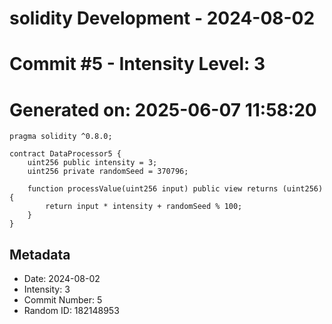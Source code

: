 ﻿# solidity Development - 2024-08-02
# Commit #5 - Intensity Level: 3
# Generated on: 2025-06-07 11:58:20
```solidity
pragma solidity ^0.8.0;

contract DataProcessor5 {
    uint256 public intensity = 3;
    uint256 private randomSeed = 370796;

    function processValue(uint256 input) public view returns (uint256) {
        return input * intensity + randomSeed % 100;
    }
}
```
## Metadata
- Date: 2024-08-02
- Intensity: 3
- Commit Number: 5
- Random ID: 182148953
